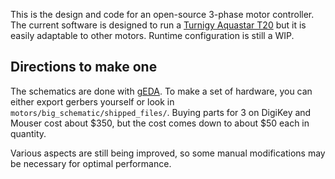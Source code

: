 This is the design and code for an open-source 3-phase motor controller. The
current software is designed to run a
[Turnigy Aquastar T20](https://hobbyking.com/en_us/turnigy-aquastar-t20-3t-730kv-1280kv-water-cooled-brushless-motor.html)
but it is easily adaptable to other motors. Runtime configuration is still a
WIP.

## Directions to make one
The schematics are done with [gEDA](http://www.geda-project.org/). To make a
set of hardware, you can either export gerbers yourself or look in
`motors/big_schematic/shipped_files/`. Buying parts for 3 on DigiKey and Mouser
cost about $350, but the cost comes down to about $50 each in quantity.

Various aspects are still being improved, so some manual modifications may be
necessary for optimal performance.
